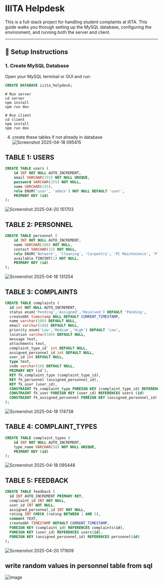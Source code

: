 # IIITA Helpdesk

This is a full-stack project for handling student complaints at IIITA. This guide walks you through setting up the MySQL database, configuring the environment, and running both the server and client.

---

## 🔧 Setup Instructions

### 1. Create MySQL Database

Open your MySQL terminal or GUI and run:

```sql
CREATE DATABASE iiita_helpdesk;
```

```
# Run server
cd server
npm install
npm run dev

# Run client
cd client
npm install
npm run dev
```

4. create these tables if not already in database
![Screenshot 2025-04-18 095415](https://github.com/user-attachments/assets/50ea5c13-6a1e-4b96-a3ff-020e4eb772e2)


## TABLE 1: USERS
```sql
CREATE TABLE users (
    id INT NOT NULL AUTO_INCREMENT,
    email VARCHAR(255) NOT NULL UNIQUE,
    password VARCHAR(255) NOT NULL,
    name VARCHAR(255),
    role ENUM('user', 'admin') NOT NULL DEFAULT 'user',
    PRIMARY KEY (id)
);
```
![Screenshot 2025-04-20 151703](https://github.com/user-attachments/assets/14ef35bc-5441-4e7f-a1e7-18c2b13465c5)

## TABLE 2: PERSONNEL
```sql
CREATE TABLE personnel (
    id INT NOT NULL AUTO_INCREMENT,
    name VARCHAR(100) NOT NULL,
    contact VARCHAR(15) NOT NULL,
    role ENUM('Network', 'Cleaning', 'Carpentry', 'PC Maintenance', 'Plumbing', 'Electricity') NOT NULL,
    available TINYINT(1) NOT NULL,
    PRIMARY KEY (id)
);
```
![Screenshot 2025-04-18 131254](https://github.com/user-attachments/assets/63f62589-56dd-4b9a-a5d0-279dd3c49e49)

## TABLE 3: COMPLAINTS
```sql
CREATE TABLE complaints (
  id int NOT NULL AUTO_INCREMENT,
  status enum('Pending','Assigned','Resolved') DEFAULT 'Pending',
  createdAt timestamp NULL DEFAULT CURRENT_TIMESTAMP,
  name varchar(100) DEFAULT NULL,
  email varchar(100) DEFAULT NULL,
  priority enum('Low','Medium','High') DEFAULT 'Low',
  location varchar(100) DEFAULT NULL,
  message text,
  attachments text,
  complaint_type_id` int DEFAULT NULL,
  assigned_personnel_id int DEFAULT NULL,
  user_id int DEFAULT NULL,
  type text,
  code varchar(10) DEFAULT NULL,
  PRIMARY KEY (id`),
  KEY fk_complaint_type (complaint_type_id),
  KEY fk_personnel (assigned_personnel_id),
  KEY fk_user (user_id),
  CONSTRAINT fk_complaint_type FOREIGN KEY (complaint_type_id) REFERENCES complaint_types (id),
  CONSTRAINT fk_user FOREIGN KEY (user_id) REFERENCES users (id)
  CONSTRAINT fk_assigned_personnel FOREIGN KEY (assigned_personnel_id) REFERENCES personnel (id)
);

```
![Screenshot 2025-04-18 174738](https://github.com/user-attachments/assets/4dfb3a88-a04e-4356-82e2-e56c16b82d2f)

## TABLE 4: COMPLAINT_TYPES
```sql
CREATE TABLE complaint_types (
    id INT NOT NULL AUTO_INCREMENT,
    type_name VARCHAR(50) NOT NULL UNIQUE,
    PRIMARY KEY (id)
);
```
![Screenshot 2025-04-18 095448](https://github.com/user-attachments/assets/02b39f05-434f-49ac-a276-74919784eedd)

## TABLE 5: FEEDBACK
```sql
CREATE TABLE feedback (
  id INT AUTO_INCREMENT PRIMARY KEY,
  complaint_id INT NOT NULL,
  user_id INT NOT NULL,
  assigned_personnel_id INT NOT NULL,
  rating INT CHECK (rating BETWEEN 1 AND 5),
  comment TEXT,
  createdAt TIMESTAMP DEFAULT CURRENT_TIMESTAMP,
  FOREIGN KEY (complaint_id) REFERENCES complaints(id),
  FOREIGN KEY (user_id) REFERENCES users(id),
  FOREIGN KEY (assigned_personnel_id) REFERENCES personnel(id)
);
```
![Screenshot 2025-04-20 171609](https://github.com/user-attachments/assets/a236d33f-94fc-461e-b371-b2420567a13e)

## write random values in personnel table from sql
![image](https://github.com/user-attachments/assets/644da5f2-f6e8-47e8-a838-8e1eed050605)
